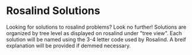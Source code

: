 # Rosalind Solutions
Looking for solutions to rosalind problems? Look no further! Solutions are organized by tree level as displayed on rosalind under "tree view". Each solution will be named using the 3-4 letter code used by Rosalind. A breif explanation will be provided if demmed necessary.
